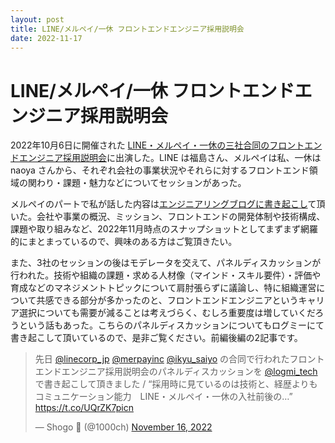 ```yaml
---
layout: post
title: LINE/メルペイ/一休 フロントエンドエンジニア採用説明会
date: 2022-11-17
---
```


# LINE/メルペイ/一休 フロントエンドエンジニア採用説明会

2022年10月6日に開催された [LINE・メルペイ・一休の三社合同のフロントエンドエンジニア採用説明会](https://line.connpass.com/event/259202/)に出演した。LINE は福島さん、メルペイは私、一休は naoya さんから、それぞれ会社の事業状況やそれらに対するフロントエンド領域の関わり・課題・魅力などについてセッションがあった。

メルペイのパートで私が話した内容は[エンジニアリングブログに書き起こし](https://engineering.mercari.com/blog/entry/20221114-9c6bdd1ea7/)て頂いた。会社や事業の概況、ミッション、フロントエンドの開発体制や技術構成、課題や取り組みなど、2022年11月時点のスナップショットとしてまずまず網羅的にまとまっているので、興味のある方はご覧頂きたい。

また、3社のセッションの後はモデレータを交えて、パネルディスカッションが行われた。技術や組織の課題・求める人材像（マインド・スキル要件）・評価や育成などのマネジメントトピックについて肩肘張らずに議論し、特に組織運営について共感できる部分が多かったのと、フロントエンドエンジニアというキャリア選択についても需要が減ることは考えづらく、むしろ重要度は増していくだろうという話もあった。こちらのパネルディスカッションについてもログミーにて書き起こして頂いているので、是非ご覧ください。前編後編の2記事です。

<blockquote class="twitter-tweet"><p lang="ja" dir="ltr">先日 <a href="https://twitter.com/LINECorp_jp?ref_src=twsrc%5Etfw">@linecorp_jp</a> <a href="https://twitter.com/merpayinc?ref_src=twsrc%5Etfw">@merpayinc</a> <a href="https://twitter.com/Ikyu_saiyo?ref_src=twsrc%5Etfw">@ikyu_saiyo</a> の合同で行われたフロントエンドエンジニア採用説明会のパネルディスカッションを <a href="https://twitter.com/logmi_tech?ref_src=twsrc%5Etfw">@logmi_tech</a> で書き起こして頂きました / “採用時に見ているのは技術と、経歴よりもコミュニケーション能力　LINE・メルペイ・一休の入社前後の…” <a href="https://t.co/UQrZK7picn">https://t.co/UQrZK7picn</a></p>&mdash; Shogo 🍵 (@1000ch) <a href="https://twitter.com/1000ch/status/1592874809641553920?ref_src=twsrc%5Etfw">November 16, 2022</a></blockquote>
